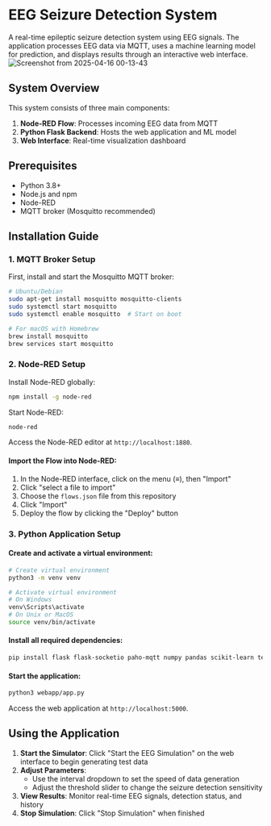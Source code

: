# EEG Seizure Detection System

A real-time epileptic seizure detection system using EEG signals. The application processes EEG data via MQTT, uses a machine learning model for prediction, and displays results through an interactive web interface.
![Screenshot from 2025-04-16 00-13-43](https://github.com/user-attachments/assets/56eb226c-3989-49e7-a8f5-fff8762540ea)


## System Overview

This system consists of three main components:
1. **Node-RED Flow**: Processes incoming EEG data from MQTT
2. **Python Flask Backend**: Hosts the web application and ML model
3. **Web Interface**: Real-time visualization dashboard

## Prerequisites

- Python 3.8+ 
- Node.js and npm
- Node-RED
- MQTT broker (Mosquitto recommended)

## Installation Guide

### 1. MQTT Broker Setup

First, install and start the Mosquitto MQTT broker:

```bash
# Ubuntu/Debian
sudo apt-get install mosquitto mosquitto-clients
sudo systemctl start mosquitto
sudo systemctl enable mosquitto  # Start on boot

# For macOS with Homebrew
brew install mosquitto
brew services start mosquitto
```

### 2. Node-RED Setup

Install Node-RED globally:

```bash
npm install -g node-red
```

Start Node-RED:

```bash
node-red
```

Access the Node-RED editor at `http://localhost:1880`.

#### Import the Flow into Node-RED:

1. In the Node-RED interface, click on the menu (≡), then "Import"
2. Click "select a file to import"
3. Choose the `flows.json` file from this repository
4. Click "Import"
5. Deploy the flow by clicking the "Deploy" button

### 3. Python Application Setup

#### Create and activate a virtual environment:

```bash
# Create virtual environment
python3 -m venv venv

# Activate virtual environment
# On Windows
venv\Scripts\activate
# On Unix or MacOS
source venv/bin/activate
```

#### Install all required dependencies:

```bash
pip install flask flask-socketio paho-mqtt numpy pandas scikit-learn tensorflow
```

#### Start the application:

```bash
python3 webapp/app.py
```

Access the web application at `http://localhost:5000`.

## Using the Application

1. **Start the Simulator**: Click "Start the EEG Simulation" on the web interface to begin generating test data
2. **Adjust Parameters**: 
   - Use the interval dropdown to set the speed of data generation
   - Adjust the threshold slider to change the seizure detection sensitivity
3. **View Results**: Monitor real-time EEG signals, detection status, and history
4. **Stop Simulation**: Click "Stop Simulation" when finished

